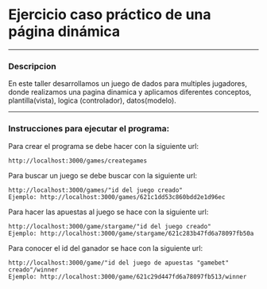 # Ejercicio caso práctico de una página dinámica
---
 
### Descripcion

En este taller desarrollamos un juego de dados para multiples jugadores, donde realizamos una pagina dinamica y aplicamos diferentes conceptos, plantilla(vista), logica (controlador), datos(modelo).

---
### Instrucciones para ejecutar el programa:
Para crear el programa se debe hacer con la siguiente url: 
```shell
http://localhost:3000/games/creategames
```
Para buscar un juego se debe buscar con la siguiente url: 
```shell
http://localhost:3000/games/"id del juego creado"
Ejemplo: http://localhost:3000/games/621c1dd53c860bdd2e1d96ec
```
Para hacer las apuestas al juego se hace con la siguiente url: 
```shell
http://localhost:3000/game/stargame/"id del juego creado"
Ejemplo: http://localhost:3000/game/stargame/621c283b47fd6a78097fb50a
```
Para conocer el id del ganador se hace con la siguiente url: 
```shell
http://localhost:3000/game/"id del juego de apuestas "gamebet" creado"/winner
Ejemplo: http://localhost:3000/game/621c29d447fd6a78097fb513/winner
```